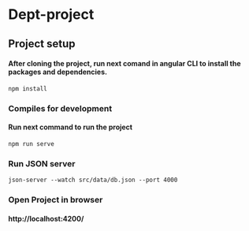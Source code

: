 # Dept-project

## Project setup

#### After cloning the project, run next comand in angular CLI to install the packages and dependencies.
```
npm install
```

### Compiles for development

#### Run next command to run the project
```
npm run serve
```

### Run JSON server
```
json-server --watch src/data/db.json --port 4000
```

### Open Project in browser

#### http://localhost:4200/
